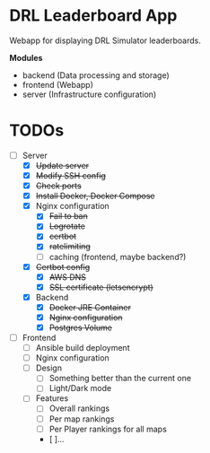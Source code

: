 # DRL Leaderboard App
Webapp for displaying DRL Simulator leaderboards.

**Modules**
* backend (Data processing and storage)
* frontend (Webapp)
* server (Infrastructure configuration)

# TODOs
* [ ] Server
  * [x] ~~Update server~~
  * [x] ~~Modify SSH config~~
  * [x] ~~Check ports~~
  * [x] ~~Install Docker, Docker Compose~~
  * [x] Nginx configuration
    * [x] ~~Fail to ban~~
    * [x] ~~Logrotate~~
    * [x] ~~certbot~~
    * [x] ~~ratelimiting~~
    * [ ] caching (frontend, maybe backend?)
  * [x] ~~Certbot config~~
    * [x] ~~AWS DNS~~
    * [x] ~~SSL certificate (letsencrypt)~~
  * [x] Backend
    * [x] ~~Docker JRE Container~~ 
    * [x] ~~Nginx configuration~~
    * [x] ~~Postgres Volume~~
* [ ] Frontend
  * [ ] Ansible build deployment 
  * [ ] Nginx configuration
  * [ ] Design
    * [ ] Something better than the current one
    * [ ] Light/Dark mode
  * [ ] Features
    * [ ] Overall rankings
    * [ ] Per map rankings
    * [ ] Per Player rankings for all maps
    * [ ]...
